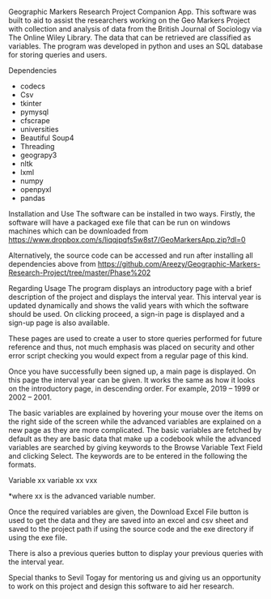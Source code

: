 Geographic Markers Research Project Companion App.
This software was built to aid to assist the researchers working on the Geo Markers Project with collection and analysis of data from the British Journal of Sociology via The Online Wiley Library. The data that can be retrieved are classified as variables. The program was developed in python and uses an SQL database for storing queries and users.

Dependencies 
-	codecs
-	Csv
-	tkinter 
-	pymysql
-	cfscrape
-	universities
-	Beautiful Soup4
-	Threading
-	geograpy3
-	nltk
-	lxml
-	numpy
-	openpyxl
-	pandas

Installation and Use
The software can be installed in two ways. 
Firstly, the software will have a packaged exe file that can be run on windows machines which can be downloaded from
https://www.dropbox.com/s/liqqjpqfs5w8st7/GeoMarkersApp.zip?dl=0

Alternatively, the source code can be accessed and run after installing all dependencies above from https://github.com/Areezy/Geographic-Markers-Research-Project/tree/master/Phase%202 

Regarding Usage
The program displays an introductory page with a brief description of the project and displays the interval year. This interval year is updated dynamically and shows the valid years with which the software should be used. On clicking proceed, a sign-in page is displayed and a sign-up page is also available. 

These pages are used to create a user to store queries performed for future reference and thus, not much emphasis was placed on security and other error script checking you would expect from a regular page of this kind.

Once you have successfully been signed up, a main page is displayed. On this page the interval year can be given. It works the same as how it looks on the introductory page, in descending order. For example, 2019 – 1999 or 2002 – 2001. 

The basic variables are explained by hovering your mouse over the items on the right side of the screen while the advanced variables are explained on a new page as they are more complicated. 
The basic variables are fetched by default as they are basic data that make up a codebook while the advanced variables are searched by giving keywords to the Browse Variable Text Field and clicking Select. The keywords are to be entered in the following the formats.

Variable xx
variable xx
vxx

*where xx is the advanced variable number.

Once the required variables are given, the Download Excel File button is used to get the data and they are saved into an excel and csv sheet and saved to the project path if using the source code and the exe directory if using the exe file.

There is also a previous queries button to display your previous queries with the interval year.


Special thanks to Sevil Togay for mentoring us and giving us an opportunity to work on this project and design this software to aid her research.

